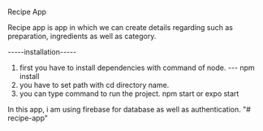 Recipe App

Recipe app is app in which we can create details regarding such as preparation, ingredients as well as category.

-----installation-----

1.  first you have to install dependencies with command of node. --- npm install
2.  you have to set path with cd directory name.
3.  you can type command to run the project. npm start or expo start

In this app, i am using firebase for database as well as authentication.
"# recipe-app" 
